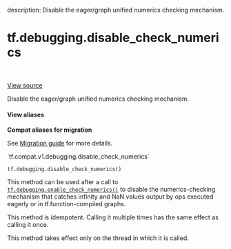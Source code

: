 description: Disable the eager/graph unified numerics checking mechanism.

<div itemscope itemtype="http://developers.google.com/ReferenceObject">
<meta itemprop="name" content="tf.debugging.disable_check_numerics" />
<meta itemprop="path" content="Stable" />
</div>

# tf.debugging.disable_check_numerics

<!-- Insert buttons and diff -->

<table class="tfo-notebook-buttons tfo-api nocontent" align="left">

</table>

<a target="_blank" class="external" href="/code/stable/tensorflow/python/debug/lib/check_numerics_callback.py">View source</a>



Disable the eager/graph unified numerics checking mechanism.

<section class="expandable">
  <h4 class="showalways">View aliases</h4>
  <p>
<b>Compat aliases for migration</b>
<p>See
<a href="https://www.tensorflow.org/guide/migrate">Migration guide</a> for
more details.</p>
<p>`tf.compat.v1.debugging.disable_check_numerics`</p>
</p>
</section>

<pre class="devsite-click-to-copy prettyprint lang-py tfo-signature-link">
<code>tf.debugging.disable_check_numerics()
</code></pre>



<!-- Placeholder for "Used in" -->

This method can be used after a call to <a href="../../tf/debugging/enable_check_numerics.md"><code>tf.debugging.enable_check_numerics()</code></a>
to disable the numerics-checking mechanism that catches infinity and NaN
values output by ops executed eagerly or in tf.function-compiled graphs.

This method is idempotent. Calling it multiple times has the same effect
as calling it once.

This method takes effect only on the thread in which it is called.